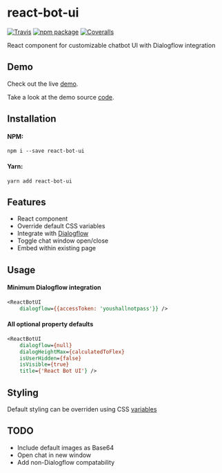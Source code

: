 # react-bot-ui

[![Travis][build-badge]][build]
[![npm package][npm-badge]][npm]
[![Coveralls][coveralls-badge]][coveralls]

React component for customizable chatbot UI with Dialogflow integration

[build-badge]: https://img.shields.io/travis/user/repo/master.png?style=flat-square
[build]: https://travis-ci.org/user/repo

[npm-badge]: https://img.shields.io/npm/v/npm-package.png?style=flat-square
[npm]: https://www.npmjs.org/package/react-bot-ui

[coveralls-badge]: https://img.shields.io/coveralls/user/repo/master.png?style=flat-square
[coveralls]: https://coveralls.io/github/user/repo

## Demo

Check out the live [demo](https://hboylan.github.io/react-bot-ui).

Take a look at the demo source [code](https://github.com/hboylan/react-bot-ui/blob/master/demo/src/index.js).

## Installation

#### NPM:
```
npm i --save react-bot-ui
```

#### Yarn:
```
yarn add react-bot-ui
```

## Features

- React component
- Override default CSS variables
- Integrate with [Dialogflow](https://dialogflow.com)
- Toggle chat window open/close
- Embed within existing page

## Usage

#### Minimum Dialogflow integration
```jsp
<ReactBotUI
	dialogflow={{accessToken: 'youshallnotpass'}} />
```

#### All optional property defaults
```jsp
<ReactBotUI
	dialogflow={null}
	dialogHeightMax={calculatedToFlex}
	isUserHidden={false}
	isVisible={true}
	title={'React Bot UI'} />
```

## Styling

Default styling can be overriden using CSS [variables](https://github.com/hboylan/react-bot-ui/blob/56dee38/css/main.css#L8)

## TODO

- Include default images as Base64
- Open chat in new window
- Add non-Dialogflow compatability